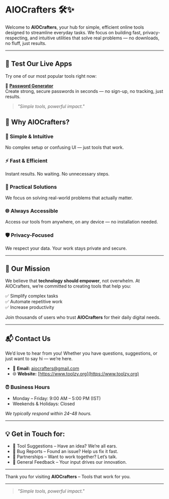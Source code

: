 # AIOCrafters 🛠️✨

Welcome to **AIOCrafters**, your hub for simple, efficient online tools designed to streamline everyday tasks. We focus on building fast, privacy-respecting, and intuitive utilities that solve real problems — no downloads, no fluff, just results.

---
## 🧪 Test Our Live Apps

Try one of our most popular tools right now:

🔑 [**Password Generator**](https://aiocrafters.github.io/password-generator/)  
Create strong, secure passwords in seconds — no sign-up, no tracking, just results.

> _"Simple tools, powerful impact."_

## 🚀 Why AIOCrafters?

### 🔹 Simple & Intuitive  
No complex setup or confusing UI — just tools that work.

### ⚡ Fast & Efficient  
Instant results. No waiting. No unnecessary steps.

### 🎯 Practical Solutions  
We focus on solving real-world problems that actually matter.

### 🌐 Always Accessible  
Access our tools from anywhere, on any device — no installation needed.

### 🛡️ Privacy-Focused  
We respect your data. Your work stays private and secure.

---

## 🌟 Our Mission

We believe that **technology should empower**, not overwhelm. At AIOCrafters, we’re committed to creating tools that help you:

✅ Simplify complex tasks  
✅ Automate repetitive work  
✅ Increase productivity  

Join thousands of users who trust **AIOCrafters** for their daily digital needs.

---

## 📬 Contact Us

We’d love to hear from you! Whether you have questions, suggestions, or just want to say hi — we’re here.

- 📧 **Email:** [aiocrafters@gmail.com](mailto:aiocrafters@gmail.com)  
- 🌐 **Website:** [https://www.toolzy.org](https://www.toolzy.org)

### ⏰ Business Hours
- Monday – Friday: 9:00 AM – 5:00 PM (IST)  
- Weekends & Holidays: Closed  

*We typically respond within 24–48 hours.*

---

## 💡 Get in Touch for:

- 🔸 Tool Suggestions – Have an idea? We’re all ears.  
- 🔸 Bug Reports – Found an issue? Help us fix it fast.  
- 🔸 Partnerships – Want to work together? Let’s talk.  
- 🔸 General Feedback – Your input drives our innovation.  

---

Thank you for visiting **AIOCrafters** – Tools that work for you.

---

> _"Simple tools, powerful impact."_
